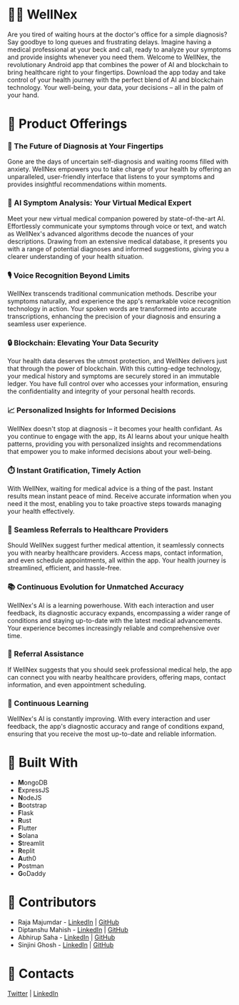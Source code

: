 # 👨‍⚕️ WellNex
Are you tired of waiting hours at the doctor's office for a simple diagnosis? Say goodbye to long queues and frustrating delays.  Imagine having a medical professional at your beck and call, ready to analyze your symptoms and provide insights whenever you need them. Welcome to WellNex, the revolutionary Android app that combines the power of AI and blockchain to bring healthcare right to your fingertips. Download the app today and take control of your health journey with the perfect blend of AI and blockchain technology. Your well-being, your data, your decisions – all in the palm of your hand.


# 🏥 Product Offerings

### 🔬 The Future of Diagnosis at Your Fingertips

Gone are the days of uncertain self-diagnosis and waiting rooms filled with anxiety. WellNex empowers you to take charge of your health by offering an unparalleled, user-friendly interface that listens to your symptoms and provides insightful recommendations within moments.

### 🤖 AI Symptom Analysis: Your Virtual Medical Expert

Meet your new virtual medical companion powered by state-of-the-art AI. Effortlessly communicate your symptoms through voice or text, and watch as WellNex's advanced algorithms decode the nuances of your descriptions. Drawing from an extensive medical database, it presents you with a range of potential diagnoses and informed suggestions, giving you a clearer understanding of your health situation.

### 🎙️ Voice Recognition Beyond Limits

WellNex transcends traditional communication methods. Describe your symptoms naturally, and experience the app's remarkable voice recognition technology in action. Your spoken words are transformed into accurate transcriptions, enhancing the precision of your diagnosis and ensuring a seamless user experience.

### 🔒 Blockchain: Elevating Your Data Security

Your health data deserves the utmost protection, and WellNex delivers just that through the power of blockchain. With this cutting-edge technology, your medical history and symptoms are securely stored in an immutable ledger. You have full control over who accesses your information, ensuring the confidentiality and integrity of your personal health records.

### 📈 Personalized Insights for Informed Decisions

WellNex doesn't stop at diagnosis – it becomes your health confidant. As you continue to engage with the app, its AI learns about your unique health patterns, providing you with personalized insights and recommendations that empower you to make informed decisions about your well-being.

### ⏱️ Instant Gratification, Timely Action

With WellNex, waiting for medical advice is a thing of the past. Instant results mean instant peace of mind. Receive accurate information when you need it the most, enabling you to take proactive steps towards managing your health effectively.

### 🏥 Seamless Referrals to Healthcare Providers

Should WellNex suggest further medical attention, it seamlessly connects you with nearby healthcare providers. Access maps, contact information, and even schedule appointments, all within the app. Your health journey is streamlined, efficient, and hassle-free.

### 📚 Continuous Evolution for Unmatched Accuracy

WellNex's AI is a learning powerhouse. With each interaction and user feedback, its diagnostic accuracy expands, encompassing a wider range of conditions and staying up-to-date with the latest medical advancements. Your experience becomes increasingly reliable and comprehensive over time.

### 🚀 Referral Assistance

If WellNex suggests that you should seek professional medical help, the app can connect you with nearby healthcare providers, offering maps, contact information, and even appointment scheduling.

### 📖 Continuous Learning

WellNex's AI is constantly improving. With every interaction and user feedback, the app's diagnostic accuracy and range of conditions expand, ensuring that you receive the most up-to-date and reliable information.

# 🧩 Built With

- **M**ongoDB
- **E**xpressJS
- **N**odeJS
- **B**ootstrap
- **F**lask
- **R**ust
- **F**lutter
- **S**olana
- **S**treamlit
- **R**eplit
- **A**uth0
- **P**ostman
- **G**oDaddy

# 👥 Contributors

- Raja Majumdar - [LinkedIn](https://www.linkedin.com/in/raja-majumdar/) | [GitHub](https://github.com/r3yc0n1c)
- Diptanshu Mahish - [LinkedIn](https://www.linkedin.com/in/diptanshumahish/) | [GitHub](https://github.com/diptanshumahish)
- Abhirup Saha - [LinkedIn](https://www.linkedin.com/in/abhirup-saha-9605b0228/) | [GitHub](https://github.com/Abhirup-02)
- Sinjini Ghosh - [LinkedIn](https://www.linkedin.com/in/sinjini-ghosh/)  |  [GitHub](https://github.com/SINJINI-G) 

# 📳 Contacts

[Twitter](https://twitter.com/r3yc0n1c) | [LinkedIn](https://www.linkedin.com/in/raja-majumdar/)

